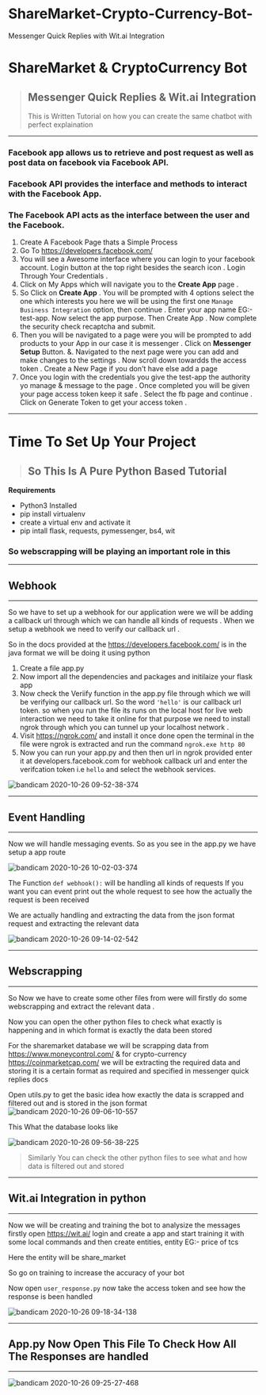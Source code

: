 # ShareMarket-Crypto-Currency-Bot-
Messenger Quick Replies with Wit.ai Integration 
# ShareMarket & CryptoCurrency Bot
>## **Messenger Quick Replies & Wit.ai Integration**
>This is Written Tutorial on how you can create the same chatbot with perfect explaination
---
### Facebook app allows us to retrieve and post request as well as post data on facebook via Facebook API.
### Facebook API provides the interface and methods to interact with the Facebook App.
### The Facebook API acts as the interface between the user and the Facebook.
1. Create A Facebook Page thats a Simple Process 
2. Go To https://developers.facebook.com/
3. You will see a Awesome interface where you can login to your facebook account. Login button at the top right besides the search icon . Login Through Your Credentials .
4. Click on My Apps which will navigate you to the **Create App** page .
5. So Click on **Create App** . You will be prompted with 4 options select the one which interests you here we will be using the first one `Manage Business Integration` option, then continue . Enter your app name EG:- test-app. Now select the app purpose. Then Create App . Now complete the security check recaptcha and submit. 
6. Then you will be navigated to a page were you will be prompted to add products to your App in our case it is messenger . Click on **Messenger Setup** Button.
&. Navigated to the next page were you can add and make changes to the settings . Now scroll down towardds the access token . Create a New Page if you don't have else add a page
7. Once you login with the credentials you give the test-app the authority yo manage & message to the page . Once completed you will be given your page access token keep it safe . Select the fb page and continue . Click on Generate Token to get your access token .
---
# Time To Set Up Your Project

>## So This Is A Pure Python Based Tutorial
**Requirements**
- Python3 Installed 
- pip install virtualenv
- create a virtual env and activate it
- pip intall flask, requests, pymessenger, bs4, wit
### So webscrapping will be playing an important role in this
---
## Webhook
--- 
So we have to set up a webhook for our application were we will be adding a callback url through which we can handle all kinds of requests . When we setup a webhook we need to verify our callback url .

So in the docs provided at the https://developers.facebook.com/ is in the java format we will be doing it using python 

1. Create a file app.py
2. Now import all the dependencies and packages and initilaize your flask app
3. Now check the Veriify function in the app.py file through which we will be verifying our callback url. So the word `'hello'` is our callback url token. so when you run the file its runs on the local host for live web interaction we need to take it online for that purpose we need to install ngrok through which you can tunnel up your localhost network .
4. Visit https://ngrok.com/ and install it once done open the terminal in the file were ngrok is extracted and run the command `ngrok.exe http 80`
5. Now you can run your app.py and then then url in ngrok provided enter it at developers.facebook.com for webhook callback url and enter the verifcation token i.e `hello` and select the webhook services.


![bandicam 2020-10-26 09-52-38-374](https://user-images.githubusercontent.com/63660013/97157888-ba221700-179e-11eb-8f73-a0644b727a74.jpg)

---
## Event Handling
---
Now we will handle messaging events. So as you see in the app.py we have setup a app route 

![bandicam 2020-10-26 10-02-03-374](https://user-images.githubusercontent.com/63660013/97158699-ceb2df00-179f-11eb-9dc9-aede9eb9820a.jpg)

The Function `def webhook():` will be handling all kinds of requests If you want you can event print out the whole request to see how the actually the request is been received

We are actually handling and extracting the data from the json format request and extracting the relevant data

![bandicam 2020-10-26 09-14-02-542](https://user-images.githubusercontent.com/63660013/97159837-71b82880-17a1-11eb-937a-e7b0c5984a73.jpg)


---
## Webscrapping
---

So Now we have to create some other files from were will firstly do some webscrapping and extract the relevant data .

Now you can open the other python files to check what exactly is happening and in which format is exactly the data been stored

For the sharemarket database we will be scrapping data from https://www.moneycontrol.com/ & for crypto-currency https://coinmarketcap.com/ we will be extracting the required data and storing it is a certain format as required and specified in messenger quick replies docs 

Open utils.py to get the basic idea how exactly the data is scrapped and filtered out and is stored in the json format
![bandicam 2020-10-26 09-06-10-557](https://user-images.githubusercontent.com/63660013/97164819-b8f5e780-17a8-11eb-90c0-774d7086fc6a.jpg)

This What the database looks like

![bandicam 2020-10-26 09-56-38-225](https://user-images.githubusercontent.com/63660013/97163906-5c45fd00-17a7-11eb-9755-d69ffd8e3111.jpg)

> Similarly You can check the other python files to see what and how data is filtered out and stored 

---
## Wit.ai Integration in python 
---
Now we will be creating and training the bot to analysize the messages firstly open https://wit.ai/ login and create a app and start training it with some local commands and then create entities, entity EG:- price of tcs 

Here the entity will be share_market

So go on training to increase the accuracy of your bot 

Now open `user_response.py` now take the access token and see how the response is been handled

![bandicam 2020-10-26 09-18-34-138](https://user-images.githubusercontent.com/63660013/97165945-746b4b80-17aa-11eb-8be8-b8f48d6f44be.jpg)

---
## App.py Now Open This File To Check How All The Responses are handled
---
![bandicam 2020-10-26 09-25-27-468](https://user-images.githubusercontent.com/63660013/97166509-60741980-17ab-11eb-9003-64eae4b2fe7e.jpg)
